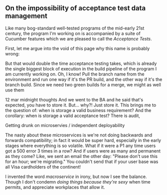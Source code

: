 On the impossibility of acceptance test data management
------------------------
Like many bog-standard well-tested programs of the mid-early 21st century, the program I'm working on is accompanied by a suite of Cucumber features which we are pleased to call the _Acceptance Tests_.

First, let me argue into the void of this page why this name is probably wrong:

But that would double the time acceptance testing takes, which is already the single biggest block of execution in the build pipeline of the program I am currently working on.
Oh, I know! Pull the branch name from the environment and run one way if it's the PR build, and the other way if it's the branch build. Since we need two green builds for a merge, we might as well use them



12 mar midnight thoughts
And we went to the BA and he said that's expected, you have to store it.
But... why?!
Just store it.
This brings me to the question of: when is storage a valid business requirement? And the corollary: when is storage a valid acceptance test?
There is audit,



Getting drunk on microservies / independent deployability

The nasty about these microservices is we're not doing backwards and forwards compatibility; in fact it would be super hard, especially in the early stages where everything is so volatile. What if it were a P1 any time users got a 500 error 3 times in a row? And if users were as many and permanent as they come? Like, we sent an email the other day: "Please don't use this for an hour; we're migrating." You couldn't send that if your user base was all Visa cardholders of the continent!

I invented the word _macroservice_ in irony, but now I see the balance.
Though I don't condemn _doing things because they're sexy_ when time permits, and appreciate workplaces that allow it.

